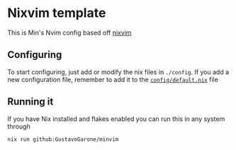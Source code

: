 # Nixvim template

This is Min's Nvim config based off [nixvim](https://github.com/nix-community/nixvim?tab=readme-ov-file)

## Configuring

To start configuring, just add or modify the nix files in `./config`.
If you add a new configuration file, remember to add it to the
[`config/default.nix`](./config/default.nix) file

## Running it

If you have Nix installed and flakes enabled you can run this in any system through

```
nix run github:GustavoGarone/minvim
```
